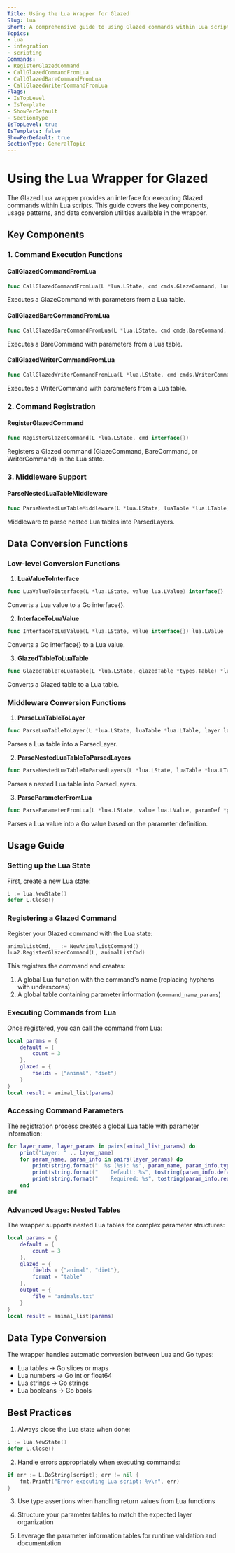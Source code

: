```yaml
---
Title: Using the Lua Wrapper for Glazed
Slug: lua
Short: A comprehensive guide to using Glazed commands within Lua scripts through the Glazed Lua wrapper
Topics:
- lua
- integration
- scripting
Commands:
- RegisterGlazedCommand
- CallGlazedCommandFromLua
- CallGlazedBareCommandFromLua
- CallGlazedWriterCommandFromLua
Flags:
- IsTopLevel
- IsTemplate
- ShowPerDefault
- SectionType
IsTopLevel: true
IsTemplate: false
ShowPerDefault: true
SectionType: GeneralTopic
---
```


# Using the Lua Wrapper for Glazed

The Glazed Lua wrapper provides an interface for executing Glazed commands within Lua scripts. This guide covers the key components, usage patterns, and data conversion utilities available in the wrapper.

## Key Components

### 1. Command Execution Functions

#### CallGlazedCommandFromLua
```go
func CallGlazedCommandFromLua(L *lua.LState, cmd cmds.GlazeCommand, luaTable *lua.LTable) (*types.Table, error)
```
Executes a GlazeCommand with parameters from a Lua table.

#### CallGlazedBareCommandFromLua
```go
func CallGlazedBareCommandFromLua(L *lua.LState, cmd cmds.BareCommand, luaTable *lua.LTable) error
```
Executes a BareCommand with parameters from a Lua table.

#### CallGlazedWriterCommandFromLua
```go
func CallGlazedWriterCommandFromLua(L *lua.LState, cmd cmds.WriterCommand, luaTable *lua.LTable) (string, error)
```
Executes a WriterCommand with parameters from a Lua table.

### 2. Command Registration

#### RegisterGlazedCommand
```go
func RegisterGlazedCommand(L *lua.LState, cmd interface{})
```
Registers a Glazed command (GlazeCommand, BareCommand, or WriterCommand) in the Lua state.

### 3. Middleware Support

#### ParseNestedLuaTableMiddleware
```go
func ParseNestedLuaTableMiddleware(L *lua.LState, luaTable *lua.LTable) middlewares.Middleware
```
Middleware to parse nested Lua tables into ParsedLayers.

## Data Conversion Functions

### Low-level Conversion Functions

1. **LuaValueToInterface**
```go
func LuaValueToInterface(L *lua.LState, value lua.LValue) interface{}
```
Converts a Lua value to a Go interface{}.

2. **InterfaceToLuaValue**
```go
func InterfaceToLuaValue(L *lua.LState, value interface{}) lua.LValue
```
Converts a Go interface{} to a Lua value.

3. **GlazedTableToLuaTable**
```go
func GlazedTableToLuaTable(L *lua.LState, glazedTable *types.Table) *lua.LTable
```
Converts a Glazed table to a Lua table.

### Middleware Conversion Functions

1. **ParseLuaTableToLayer**
```go
func ParseLuaTableToLayer(L *lua.LState, luaTable *lua.LTable, layer layers.ParameterLayer) (*layers.ParsedLayer, error)
```
Parses a Lua table into a ParsedLayer.

2. **ParseNestedLuaTableToParsedLayers**
```go
func ParseNestedLuaTableToParsedLayers(L *lua.LState, luaTable *lua.LTable, parameterLayers *layers.ParameterLayers) (*layers.ParsedLayers, error)
```
Parses a nested Lua table into ParsedLayers.

3. **ParseParameterFromLua**
```go
func ParseParameterFromLua(L *lua.LState, value lua.LValue, paramDef *parameters.ParameterDefinition) (interface{}, error)
```
Parses a Lua value into a Go value based on the parameter definition.

## Usage Guide

### Setting up the Lua State

First, create a new Lua state:
```go
L := lua.NewState()
defer L.Close()
```

### Registering a Glazed Command

Register your Glazed command with the Lua state:
```go
animalListCmd, _ := NewAnimalListCommand()
lua2.RegisterGlazedCommand(L, animalListCmd)
```

This registers the command and creates:
1. A global Lua function with the command's name (replacing hyphens with underscores)
2. A global table containing parameter information (`command_name_params`)

### Executing Commands from Lua

Once registered, you can call the command from Lua:
```lua
local params = {
    default = {
        count = 3
    },
    glazed = {
        fields = {"animal", "diet"}
    }
}
local result = animal_list(params)
```

### Accessing Command Parameters

The registration process creates a global Lua table with parameter information:
```lua
for layer_name, layer_params in pairs(animal_list_params) do
    print("Layer: " .. layer_name)
    for param_name, param_info in pairs(layer_params) do
        print(string.format("  %s (%s): %s", param_name, param_info.type, param_info.description))
        print(string.format("    Default: %s", tostring(param_info.default)))
        print(string.format("    Required: %s", tostring(param_info.required)))
    end
end
```

### Advanced Usage: Nested Tables

The wrapper supports nested Lua tables for complex parameter structures:
```lua
local params = {
    default = {
        count = 3
    },
    glazed = {
        fields = {"animal", "diet"},
        format = "table"
    },
    output = {
        file = "animals.txt"
    }
}
local result = animal_list(params)
```

## Data Type Conversion

The wrapper handles automatic conversion between Lua and Go types:

- Lua tables → Go slices or maps
- Lua numbers → Go int or float64
- Lua strings → Go strings
- Lua booleans → Go bools

## Best Practices

1. Always close the Lua state when done:
```go
L := lua.NewState()
defer L.Close()
```

2. Handle errors appropriately when executing commands:
```go
if err := L.DoString(script); err != nil {
    fmt.Printf("Error executing Lua script: %v\n", err)
}
```

3. Use type assertions when handling return values from Lua functions

4. Structure your parameter tables to match the expected layer organization

5. Leverage the parameter information tables for runtime validation and documentation
